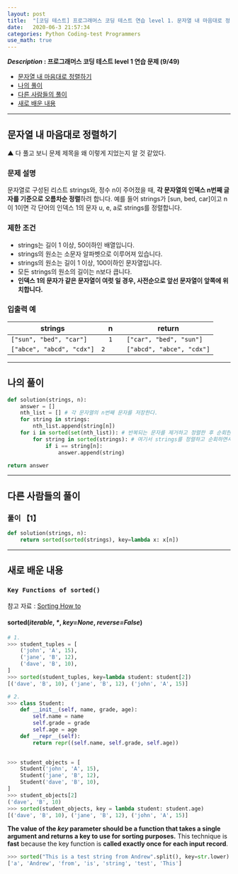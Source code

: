```yaml
---
layout: post
title:  "[코딩 테스트] 프로그래머스 코딩 테스트 연습 level 1. 문자열 내 마음대로 정렬하기"
date:   2020-06-3 21:57:34 
categories: Python Coding-test Programmers
use_math: true
---
```


**_Description_ : 프로그래머스 코딩 테스트 level 1 연습 문제 (9/49)**

* [문자열 내 마음대로 정렬하기](#problem-description)
* [나의 풀이](#my-solution)
* [다른 사람들의 풀이](#problem-solution)
* [새로 배운 내용](#deep)

***

## 문자열 내 마음대로 정렬하기 <a id="problem-description"></a>

▲ 다 풀고 보니 문제 제목을 왜 이렇게 지었는지 알 것 같았다.

### 문제 설명

문자열로 구성된 리스트 strings와, 정수 n이 주어졌을 때, **각 문자열의 인덱스 n번째 글자를 기준으로 오름차순 정렬**하려 합니다. 예를 들어 strings가 [sun, bed, car]이고 n이 1이면 각 단어의 인덱스 1의 문자 u, e, a로 strings를 정렬합니다.

### 제한 조건

-   strings는 길이 1 이상, 50이하인 배열입니다.
-   strings의 원소는 소문자 알파벳으로 이루어져 있습니다.
-   strings의 원소는 길이 1 이상, 100이하인 문자열입니다.
-   모든 strings의 원소의 길이는 n보다 큽니다.
-   **인덱스 1의 문자가 같은 문자열이 여럿 일 경우, 사전순으로 앞선 문자열이 앞쪽에 위치합니다.**

### 입출력 예

| strings | n | return |
| ------- | - | ------ |
| `["sun", "bed", "car"]` | `	1	` | `["car", "bed", "sun"]` |
| `["abce", "abcd", "cdx"]` | `	2	` | `["abcd", "abce", "cdx"]` |

***
## 나의 풀이 <a id='my-solution'></a>

```python
def solution(strings, n):
    answer = []
    nth_list = [] # 각 문자열의 n번째 문자를 저장한다.
    for string in strings:
        nth_list.append(string[n])
    for i in sorted(set(nth_list)): # 반복되는 문자를 제거하고 정렬한 후 순회한다.
        for string in sorted(strings): # 여기서 strings를 정렬하고 순회하면서, 마지막 제한 조건을 만족시킨다. 즉, sorted()가 두 번 필요하다. 
            if i == string[n]:
                answer.append(string)

return answer
```

***

## 다른 사람들의 풀이 <a id="problem-solution"></a>

### 풀이 【1】

```python
def solution(strings, n):
	return sorted(sorted(strings), key=lambda x: x[n]) 
```

*** 

## 새로 배운 내용 <a id='deep'></a>

### `Key Functions of sorted()`

참고 자료 : [Sorting How to](#https://docs.python.org/3/howto/sorting.html#sortinghowto)

#### sorted(_iterable_, _*_, _key=None_, _reverse=False_)
```python
# 1. 
>>> student_tuples = [
	('john', 'A', 15),
	('jane', 'B', 12),
	('dave', 'B', 10),
]
>>> sorted(student_tuples, key=lambda student: student[2])
[('dave', 'B', 10), ('jane', 'B', 12), ('john', 'A', 15)]

# 2.
>>> class Student:
	def __init__(self, name, grade, age):
		self.name = name
		self.grade = grade
		self.age = age
	def __repr__(self):
		return repr((self.name, self.grade, self.age))

	
>>> student_objects = [
	Student('john', 'A', 15),
	Student('jane', 'B', 12),
	Student('dave', 'B', 10),
]
>>> student_objects[2]
('dave', 'B', 10)
>>> sorted(student_objects, key = lambda student: student.age)
[('dave', 'B', 10), ('jane', 'B', 12), ('john', 'A', 15)]
```
**The value of the _key_ parameter should be a function that takes a single argument and returns a key to use for sorting purposes.** This technique is **fast** because the key function is **called exactly once for each input record**.

```python
>>> sorted("This is a test string from Andrew".split(), key=str.lower)
['a', 'Andrew', 'from', 'is', 'string', 'test', 'This']
```

<!--stackedit_data:
eyJoaXN0b3J5IjpbLTEwNTc1MDc2MTgsODU1NDE0OTkxLC03Mj
gyMjM5OCwxMzEwMTQ1OTQsLTc0NjM0MjQyMSwtMzk0MDM1MjAy
LDYxNDIxMzUxNiwxNjQ0Mjc4NThdfQ==
-->
